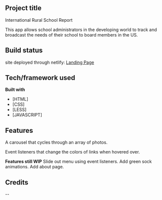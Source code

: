 ## Project title
International Rural School Report

This app allows school administrators in the developing world to track and broadcast the needs of their school to board members in the US.


## Build status
site deployed through netlify: [Landing Page](https://keen-mccarthy-75ca2a.netlify.com/)

## Tech/framework used
<b>Built with</b>
- [HTML]
- [CSS]
- [LESS]
- [JAVASCRIPT]

## Features

A carousel that cycles through an array of photos.

Event listeners that change the colors of links when hovered over.

**Features still WIP**
Slide out menu using event listeners.
Add green sock animations.
Add about page.

## Credits
--

